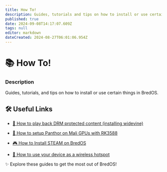 ```yaml
---
title: How To!
description: Guides, tutorials and tips on how to install or use certain things in BredOS
published: true
date: 2024-09-08T14:17:07.609Z
tags: null
editor: markdown
dateCreated: 2024-08-27T06:01:06.954Z
---
```


# 📚 How To!

### **Description**

Guides, tutorials, and tips on how to install or use certain things in BredOS.

## 🛠️ Useful Links

- [🎥 How to play back DRM protected content (installing widevine)](/en/how-to/widevine-watch-drm-content)

- [🐾 How to setup Panthor on Mali GPUs with RK3588](/en/how-to/how-to-setup-panthor)

- [🎮  How to Install STEAM on BredOS](/en/how-to/how-to-install-steam)

- [📶 How to use your device as a wireless hotspot](https://wiki.bredos.org/e/en/how-to/how-to-use-your-device-as-ap)

✨ Explore these guides to get the most out of BredOS!
